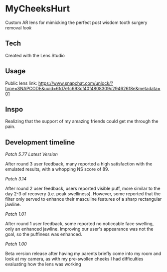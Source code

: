 # MyCheeksHurt
Custom AR lens for mimicking the perfect post wisdom tooth surgery removal *look*

## Tech
Created with the Lens Studio

## Usage
Public lens link: https://www.snapchat.com/unlock/?type=SNAPCODE&uuid=6fd7e1c693cf40f4808309c294626f8e&metadata=01

## Inspo
Realizing that the support of my amazing friends could get me through the pain.

## Development timeline

*Patch 5.77 Latest Version*

After round 3 user feedback, many reported a high satisfaction with the emulated results, with a whopping NS score of 89.

*Patch 3.14*

After round 2 user feedback, users reported visible puff, more similar to the day 2-3 of recovery (i.e. peak swelliness). However, some reported that the filter only served to enhance their masculine features of a sharp rectangular jawline.

*Patch 1.01*

After round 1 user feedback, some reported no noticeable face swelling, only an enhanced jawline. Improving our user's appearance was not the goal, so the puffiness was enhanced.

*Patch 1.00*

Beta version release after having my parents briefly come into my room and look at my camera, as with my pre-swollen cheeks I had difficulties evaluating how the lens was working
